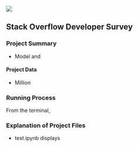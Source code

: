 ![](../png/postgresql.png?raw=true)

## Stack Overflow Developer Survey

### Project Summary
* Model and



#### Project Data
* Million


### Running Process
From the terminal,

### Explanation of Project Files
* test.ipynb displays
